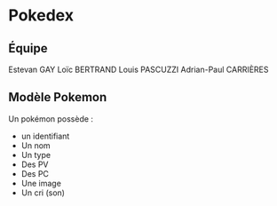 # Pokedex

## Équipe
Estevan GAY
Loïc BERTRAND
Louis PASCUZZI
Adrian-Paul CARRIÈRES

## Modèle Pokemon
Un pokémon possède :
- un identifiant
- Un nom
- Un type
- Des PV
- Des PC
- Une image
- Un cri (son)
